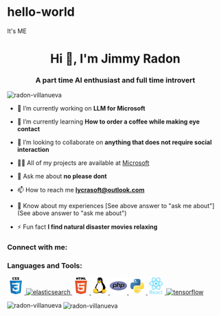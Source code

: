 # hello-world
It's ME
<h1 align="center">Hi 👋, I'm Jimmy Radon</h1>
<h3 align="center">A part time AI enthusiast and full time introvert</h3>

<p align="left"> <img src="https://komarev.com/ghpvc/?username=radon-villanueva&label=Profile%20views&color=0e75b6&style=flat" alt="radon-villanueva" /> </p>

- 🔭 I’m currently working on **LLM for Microsoft**

- 🌱 I’m currently learning **How to order a coffee while making eye contact**

- 👯 I’m looking to collaborate on **anything that does not require social interaction**

- 👨‍💻 All of my projects are available at [Microsoft](Microsoft)

- 💬 Ask me about **no please dont**

- 📫 How to reach me **lycrasoft@outlook.com**

- 📄 Know about my experiences [See above answer to "ask me about"](See above answer to "ask me about")

- ⚡ Fun fact **I find natural disaster movies relaxing**

<h3 align="left">Connect with me:</h3>
<p align="left">
</p>

<h3 align="left">Languages and Tools:</h3>
<p align="left"> <a href="https://www.w3schools.com/css/" target="_blank" rel="noreferrer"> <img src="https://raw.githubusercontent.com/devicons/devicon/master/icons/css3/css3-original-wordmark.svg" alt="css3" width="40" height="40"/> </a> <a href="https://www.elastic.co" target="_blank" rel="noreferrer"> <img src="https://www.vectorlogo.zone/logos/elastic/elastic-icon.svg" alt="elasticsearch" width="40" height="40"/> </a> <a href="https://www.w3.org/html/" target="_blank" rel="noreferrer"> <img src="https://raw.githubusercontent.com/devicons/devicon/master/icons/html5/html5-original-wordmark.svg" alt="html5" width="40" height="40"/> </a> <a href="https://www.linux.org/" target="_blank" rel="noreferrer"> <img src="https://raw.githubusercontent.com/devicons/devicon/master/icons/linux/linux-original.svg" alt="linux" width="40" height="40"/> </a> <a href="https://www.php.net" target="_blank" rel="noreferrer"> <img src="https://raw.githubusercontent.com/devicons/devicon/master/icons/php/php-original.svg" alt="php" width="40" height="40"/> </a> <a href="https://www.python.org" target="_blank" rel="noreferrer"> <img src="https://raw.githubusercontent.com/devicons/devicon/master/icons/python/python-original.svg" alt="python" width="40" height="40"/> </a> <a href="https://reactjs.org/" target="_blank" rel="noreferrer"> <img src="https://raw.githubusercontent.com/devicons/devicon/master/icons/react/react-original-wordmark.svg" alt="react" width="40" height="40"/> </a> <a href="https://www.tensorflow.org" target="_blank" rel="noreferrer"> <img src="https://www.vectorlogo.zone/logos/tensorflow/tensorflow-icon.svg" alt="tensorflow" width="40" height="40"/> </a> </p>

<p><img align="left" src="https://github-readme-stats.vercel.app/api/top-langs?username=radon-villanueva&show_icons=true&locale=en&layout=compact" alt="radon-villanueva" /></p>

<p>&nbsp;<img align="center" src="https://github-readme-stats.vercel.app/api?username=radon-villanueva&show_icons=true&locale=en" alt="radon-villanueva" /></p>
